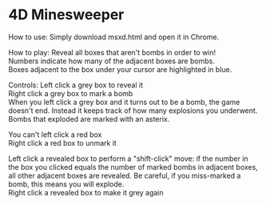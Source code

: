 # 4D Minesweeper
How to use:
Simply download msxd.html and open it in Chrome.

How to play:
Reveal all boxes that aren't bombs in order to win!<br>
Numbers indicate how many of the adjacent boxes are bombs.<br>
Boxes adjacent to the box under your cursor are highlighted in blue.<br>

Controls:
Left click a grey box to reveal it<br>
Right click a grey box to mark a bomb<br>
When you left click a grey box and it turns out to be a bomb, the game doesn't end. Instead it keeps track of how many explosions you underwent. Bombs that exploded are marked with an asterix.<br>

You can't left click a red box<br>
Right click a red box to unmark it<br>

Left click a revealed box to perform a "shift-click" move: if the number in the box you clicked equals the number of marked bombs in adjacent boxes, all other adjacent boxes are revealed. Be careful, if you miss-marked a bomb, this means you will explode.<br>
Right click a revealed box to make it grey again<br>
